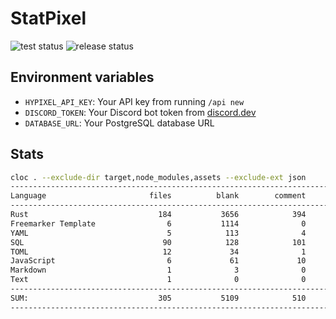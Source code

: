 # StatPixel

![test status](https://github.com/matteopolak/statpixel/actions/workflows/test.yml/badge.svg)
![release status](https://github.com/matteopolak/statpixel/actions/workflows/release.yml/badge.svg)

## Environment variables

- `HYPIXEL_API_KEY`: Your API key from running `/api new`
- `DISCORD_TOKEN`: Your Discord bot token from [discord.dev](https://discord.dev)
- `DATABASE_URL`: Your PostgreSQL database URL

## Stats

```bash
cloc . --exclude-dir target,node_modules,assets --exclude-ext json
---------------------------------------------------------------------------------
Language                       files          blank        comment           code
---------------------------------------------------------------------------------
Rust                             184           3656            394          30569
Freemarker Template                6           1114              0           5871
YAML                               5            113              4            743
SQL                               90            128            101            279
TOML                              12             34              1            274
JavaScript                         6             61             10            181
Markdown                           1              3              0              7
Text                               1              0              0              1
---------------------------------------------------------------------------------
SUM:                             305           5109            510          37925
---------------------------------------------------------------------------------
```

